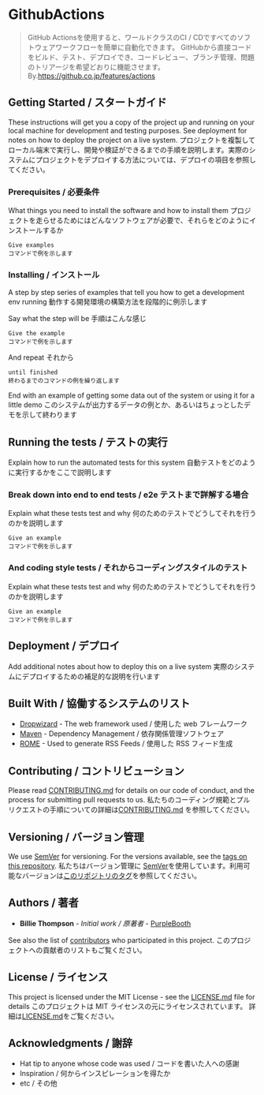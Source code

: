 # GithubActions

>  GitHub Actionsを使用すると、ワールドクラスのCI / CDですべてのソフトウェアワークフローを簡単に自動化できます。 GitHubから直接コードをビルド、テスト、デプロイでき、コードレビュー、ブランチ管理、問題のトリアージを希望どおりに機能させます。  By.https://github.co.jp/features/actions

## Getting Started / スタートガイド

These instructions will get you a copy of the project up and running on your local machine for development and testing purposes. See deployment for notes on how to deploy the project on a live system.
プロジェクトを複製してローカル端末で実行し、開発や検証ができるまでの手順を説明します。実際のシステムにプロジェクトをデプロイする方法については、デプロイの項目を参照してください。

### Prerequisites / 必要条件

What things you need to install the software and how to install them
プロジェクトを走らせるためにはどんなソフトウェアが必要で、それらをどのようにインストールするか

```
Give examples
コマンドで例を示します
```

### Installing / インストール

A step by step series of examples that tell you how to get a development env running
動作する開発環境の構築方法を段階的に例示します

Say what the step will be
手順はこんな感じ

```
Give the example
コマンドで例を示します
```

And repeat
それから

```
until finished
終わるまでのコマンドの例を繰り返します
```

End with an example of getting some data out of the system or using it for a little demo
このシステムが出力するデータの例とか、あるいはちょっとしたデモを示して終わります

## Running the tests / テストの実行

Explain how to run the automated tests for this system
自動テストをどのように実行するかをここで説明します

### Break down into end to end tests / e2e テストまで詳解する場合

Explain what these tests test and why
何のためのテストでどうしてそれを行うのかを説明します

```
Give an example
コマンドで例を示します
```

### And coding style tests / それからコーディングスタイルのテスト

Explain what these tests test and why
何のためのテストでどうしてそれを行うのかを説明します

```
Give an example
コマンドで例を示します
```

## Deployment / デプロイ

Add additional notes about how to deploy this on a live system
実際のシステムにデプロイするための補足的な説明を行います

## Built With / 協働するシステムのリスト

- [Dropwizard](http://www.dropwizard.io/1.0.2/docs/) - The web framework used / 使用した web フレームワーク
- [Maven](https://maven.apache.org/) - Dependency Management / 依存関係管理ソフトウェア
- [ROME](https://rometools.github.io/rome/) - Used to generate RSS Feeds / 使用した RSS フィード生成

## Contributing / コントリビューション

Please read [CONTRIBUTING.md](https://gist.github.com/PurpleBooth/b24679402957c63ec426) for details on our code of conduct, and the process for submitting pull requests to us.
私たちのコーディング規範とプルリクエストの手順についての詳細は[CONTRIBUTING.md](https://gist.github.com/PurpleBooth/b24679402957c63ec426) を参照してください。

## Versioning / バージョン管理

We use [SemVer](http://semver.org/) for versioning. For the versions available, see the [tags on this repository](https://github.com/your/project/tags).
私たちはバージョン管理に [SemVer](http://semver.org/)を使用しています。利用可能なバージョンは[このリポジトリのタグ](https://github.com/your/project/tags)を参照してください。

## Authors / 著者

- **Billie Thompson** - *Initial work / 原著者* - [PurpleBooth](https://github.com/PurpleBooth)

See also the list of [contributors](https://github.com/your/project/contributors) who participated in this project.
このプロジェクトへの貢献者のリストもご覧ください。

## License / ライセンス

This project is licensed under the MIT License - see the [LICENSE.md](https://qiita.com/KamataRyo/items/LICENSE.md) file for details
このプロジェクトは MIT ライセンスの元にライセンスされています。 詳細は[LICENSE.md](https://qiita.com/KamataRyo/items/LICENSE.md)をご覧ください。

## Acknowledgments / 謝辞

- Hat tip to anyone whose code was used / コードを書いた人への感謝
- Inspiration / 何からインスピレーションを得たか
- etc / その他

